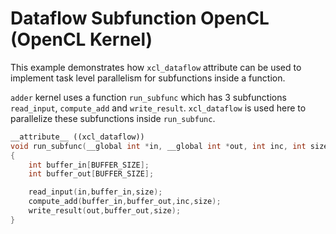 Dataflow Subfunction OpenCL (OpenCL Kernel)
============================================

This example demonstrates how `xcl_dataflow` attribute can be used to implement task level parallelism for subfunctions inside a function.

`adder` kernel uses a function `run_subfunc`  which has 3 subfunctions `read_input`, `compute_add` and `write_result`.
`xcl_dataflow` is used here to parallelize these subfunctions inside `run_subfunc`.

```c++
__attribute__ ((xcl_dataflow))
void run_subfunc(__global int *in, __global int *out, int inc, int size)
{
    int buffer_in[BUFFER_SIZE];
    int buffer_out[BUFFER_SIZE];

    read_input(in,buffer_in,size);
    compute_add(buffer_in,buffer_out,inc,size);
    write_result(out,buffer_out,size);
}
```
